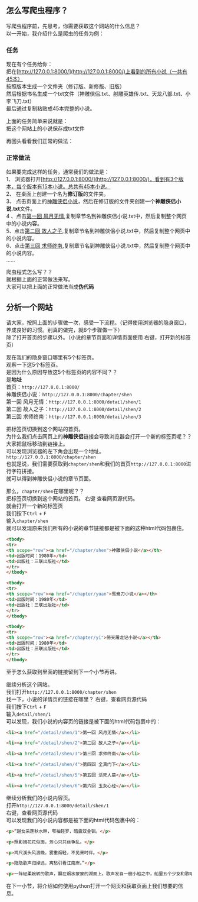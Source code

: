 
## 怎么写爬虫程序？
写爬虫程序前，先思考，你需要获取这个网站的什么信息？  
以一开始，我介绍什么是爬虫的任务为例：
### 任务  
现在有个任务给你：  
把在[http://127.0.0.1:8000/](http://127.0.0.1:8000/)上看到的所有小说（一共有45本）  
按照版本生成一个文件夹（修订版、新修版、旧版）  
然后根据书名生成一个txt文件（神雕侠侣.txt、射雕英雄传.txt、天龙八部.txt、小李飞刀.txt）  
最后通过复制粘贴成45本完整的小说。  

上面的任务简单来说就是：  
把这个网站上的小说保存成txt文件  

再回头看看我们正常的做法：
### 正常做法
如果要完成这样的任务，通常我们的做法是：  
1、 浏览器打开[http://127.0.0.1:8000/](http://127.0.0.1:8000/)，看到有3个版本，每个版本有15本小说。总共有45本小说。  
2、 在桌面上创建一个名为**修订版**的文件夹。  
3、 点击页面上的[神雕侠侣小说](http://127.0.0.1:8000/chapter/shen)，然后在修订版的文件夹创建一个**神雕侠侣小说.txt**文件。   
4 、点击[第一回 风月无情](http://127.0.0.1:8000/detail/shen/1),复制章节名到神雕侠侣小说.txt中，然后复制整个网页中的小说内容。  
5、点击[第二回 故人之子](http://127.0.0.1:8000/detail/shen/2),复制章节名到神雕侠侣小说.txt中，然后复制整个网页中的小说内容。  
6、点击[第三回 求师终南](http://127.0.0.1:8000/detail/shen/3),复制章节名到神雕侠侣小说.txt中，然后复制整个网页中的小说内容。  
……  

爬虫程式怎么写？？  
就根据上面的正常做法来写。   
大家可以把上面的正常做法当成**伪代码**  

## 分析一个网站  
请大家，按照上面的步骤做一次，感受一下流程。（记得使用浏览器的隐身窗口，养成良好的习惯。别真的做完，就6个步骤做一下）  
除了打开首页的步骤以外。（小说的章节页面和详情页面使用 右键，打开新的标签页）  

现在我们的隐身窗口哪里有5个标签页。  
观察一下这5个标签页。  
是因为什么原因导致这5个标签页的内容不同？？  
是**地址**   
首页：`http://127.0.0.1:8000/`  
神雕侠侣小说：`http://127.0.0.1:8000/chapter/shen`  
第一回 风月无情：`http://127.0.0.1:8000/detail/shen/1`  
第二回 故人之子：`http://127.0.0.1:8000/detail/shen/2`  
第三回 求师终南：`http://127.0.0.1:8000/detail/shen/3`  

把标签页切换到这个网站的首页。  
为什么我们点击网页上的**神雕侠侣**链接会导致浏览器会打开一个新的标签页呢？？  
大家把鼠标移动到链接上。  
可以发现浏览器的左下角会出现一个地址。  
`http://127.0.0.1:8000/chapter/shen`   
也就是说，我们需要获取到`chapter/shen`和我们的首页`http://127.0.0.1:8000`进行字符拼接。  
就可以得到神雕侠侣小说的章节页面。  

那么，`chapter/shen`在哪里呢？？  
把标签页切换到这个网站的首页。 右键 查看网页源代码。  
就会打开一个新的标签页  
我们按下`Ctrl` + `F`  
输入`chapter/shen`  
就可以发现原来我们所有的小说的章节链接都是被下面的这种html代码包裹住。  
```html
<tbody>
<tr>
<th scope="row"><a href="/chapter/shen">神雕侠侣小说</a></th>
<td>出版时间：1980年</td>
<td>出版社：三联出版社</td>
</tr>
</tbody>

<tbody>
<tr>
<th scope="row"><a href="/chapter/yuan">鸳鸯刀小说</a></th>
<td>出版时间：1980年</td>
<td>出版社：三联出版社</td>
</tr>
</tbody>

<tbody>
<tr>
<th scope="row"><a href="/chapter/yi">倚天屠龙记小说</a></th>
<td>出版时间：1980年</td>
<td>出版社：三联出版社</td>
</tr>
</tbody>
```
至于怎么获取到里面的链接留到下一个小节再讲。  

继续分析这个网站。  
我们打开`http://127.0.0.1:8000/chapter/shen`  
找一下，小说的详情页的链接在哪里？
右键，查看网页源代码   
我们按下`Ctrl` + `F`  
输入`detail/shen/1`   
可以发现，我们小说的内容页的链接是被下面的html代码包裹中的：
```html
<li><a href="/detail/shen/1">第一回 风月无情</a></li>

<li><a href="/detail/shen/2">第二回 故人之子</a></li>

<li><a href="/detail/shen/3">第三回 求师终南</a></li>

<li><a href="/detail/shen/4">第四回 全真门下</a></li>

<li><a href="/detail/shen/5">第五回 活死人墓</a></li>

<li><a href="/detail/shen/6">第六回 玉女心经</a></li>
```  

继续分析我们的小说内容页。  
打开`http://127.0.0.1:8000/detail/shen/1`  
右键，查看网页源代码   
可以发现我们的小说内容都是被下面的html代码包裹中的：
```html
<p>“越女采莲秋水畔，窄袖轻罗，暗露双金钏。</p>

<p>照影摘花花似面，芳心只共丝争乱。</p>

<p>鸡尺溪头风浪晚，雾重烟轻，不见来时伴。</p>

<p>隐隐歌声归掉远，离愁引看江南岸。”</p>

<p>一阵轻柔婉转的歌声，飘在烟水蒙蒙的湖面上。歌声发自一艘小船之中，船里五个少女和歌嘻笑，荡舟采莲。她们唱的曲子是北宋大词人欧阳修所作的“蝶恋花”词，写的正是越女采莲的情景，虽只寥寥六十字，但季节、时辰、所在、景物以及越女的容貌、衣着、首饰、心情，无一不描绘得历历如见，下半阕更是写景中有叙事，叙事中夹抒情，自近而远，余意不尽。欧阳修在江南为官日久，吴山越水，柔情蜜意，尽皆融入长短句中。宋人不论达官贵人，或是里巷小民，无不以唱词为乐，是以柳永新词一出，有井水处皆歌，而江南春岸折柳，秋湖采莲，随伴的往往便是欧词。</p>
```
在下一小节，将介绍如何使用python打开一个网页和获取页面上我们想要的信息。

